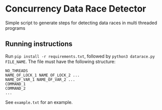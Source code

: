 # Concurrency Data Race Detector
Simple script to generate steps for detecting data races in multi threaded programs

## Running instructions
Run ```pip install -r requirements.txt```, followed by ```python3 datarace.py FILE_NAME```. The file must have the following structure:
```
NO_THREADS
NAME_OF_LOCK_1 NAME_OF_LOCK_2 ...
NAME_OF_VAR_1 NAME_OF_VAR_2 ...
COMMAND_1
COMMAND_2
...
```
See ```example.txt``` for an example.
